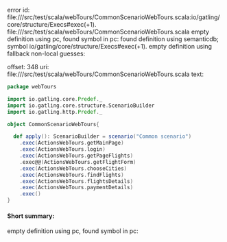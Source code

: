 error id: file://<WORKSPACE>/src/test/scala/webTours/CommonScenarioWebTours.scala:io/gatling/core/structure/Execs#exec(+1).
file://<WORKSPACE>/src/test/scala/webTours/CommonScenarioWebTours.scala
empty definition using pc, found symbol in pc: 
found definition using semanticdb; symbol io/gatling/core/structure/Execs#exec(+1).
empty definition using fallback
non-local guesses:

offset: 348
uri: file://<WORKSPACE>/src/test/scala/webTours/CommonScenarioWebTours.scala
text:
```scala
package webTours

import io.gatling.core.Predef._
import io.gatling.core.structure.ScenarioBuilder
import io.gatling.http.Predef._

object CommonScenarioWebTours{

  def apply(): ScenarioBuilder = scenario("Common scenario")
    .exec(ActionsWebTours.getMainPage)
    .exec(ActionsWebTours.login)
    .exec(ActionsWebTours.getPageFlights)
    .exec@@(ActionsWebTours.getFlightForm)
    .exec(ActionsWebTours.chooseCities)
    .exec(ActionsWebTours.findFlights)
    .exec(ActionsWebTours.flightsDetails)
    .exec(ActionsWebTours.paymentDetails)
    .exec()
}


```


#### Short summary: 

empty definition using pc, found symbol in pc: 